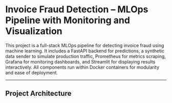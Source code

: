 # Invoice Fraud Detection – MLOps Pipeline with Monitoring and Visualization

This project is a full-stack MLOps pipeline for detecting invoice fraud using machine learning. 
It includes a FastAPI backend for predictions, a synthetic data sender to simulate production traffic, Prometheus for metrics scraping,
Grafana for monitoring dashboards, and Streamlit for displaying results interactively. 
All components run within Docker containers for modularity and ease of deployment.

---

## Project Architecture
